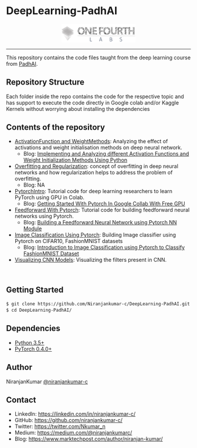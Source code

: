 # DeepLearning-PadhAI

<p align="center"><img width="40%" src="1_assests/logo.png" /></p>

--------------------------------------------------------------------------------

This repository contains the code files taught from the deep learning course from [PadhAI](https://padhai.onefourthlabs.in/).

## Repository Structure
Each folder inside the repo contains the code for the respective topic and has support to execute the code directly in Google colab and/or Kaggle Kernels without worrying about installing the dependencies

## Contents of the repository
* [ActivationFunction and WeightMethods](DeepLearning_Materials/1_ActivationFunction_WeightMethods): Analyzing the effect of activations and weight initialisation methods on deep neural network.
  * Blog: [Implementing and Analyzing different Activation Functions and Weight Initialization Methods Using Python](https://towardsdatascience.com/implementing-different-activation-functions-and-weight-initialization-methods-using-python-c78643b9f20f?source=friends_link&sk=a01c0daa99d57ea6c45fff6aaace2b8a)
* [Overfitting and Regularization](DeepLearning_Materials/2_OverFitting_Regularization_NeuralNetworks): concept of overfitting in deep neural networks and how regularization helps to address the problem of overfitting.
  * Blog: NA
* [PytorchIntro](DeepLearning_Materials/3_GettingStarted_With_Pytorch): Tutorial code for deep learning researchers to learn PyTorch using GPU in Colab.
  * Blog: [Getting Started With Pytorch In Google Collab With Free GPU](https://hackernoon.com/getting-started-with-pytorch-in-google-collab-with-free-gpu-61a5c70b86a)
* [Feedforward With Pytorch](DeepLearning_Materials/4_Feedforward_With_Pytorch): Tutorial code for building feedforward neural networks using Pytorch.
  * Blog: [Building a Feedforward Neural Network using Pytorch NN Module](https://www.marktechpost.com/2019/06/30/building-a-feedforward-neural-network-using-pytorch-nn-module/)
* [Image Classification Using Pytorch](DeepLearning_Materials/5_ImageClassification_Pytorch_FashionMNIST): Building Image classifier using Pytorch on CIFAR10, FashionMNIST datasets
  * Blog: [Introduction to Image Classification using Pytorch to Classify FashionMNIST Dataset](https://www.marktechpost.com/2019/07/30/introduction-to-image-classification-using-pytorch-to-classify-fashionmnist-dataset/)
* [Visualizing CNN Models](DeepLearning_Materials/6_VisualizationCNN_Pytorch): Visualizing the filters present in CNN.
<br/>

## Getting Started
```bash
$ git clone https://github.com/Niranjankumar-c/DeepLearning-PadhAI.git
$ cd DeepLearning-PadhAI/
```
## Dependencies
* [Python 3.5+](https://www.continuum.io/downloads)
* [PyTorch 0.4.0+](http://pytorch.org/)
## Author
NiranjanKumar [@niranjankumar-c](https://github.com/Niranjankumar-c)

## Contact
* Linkedln: https://linkedin.com/in/niranjankumar-c/
* GitHub: https://github.com/niranjankumar-c/
* Twitter: https://twitter.com/Nkumar_n
* Medium: https://medium.com/@niranjankumarc/
* Blog: https://www.marktechpost.com/author/niranjan-kumar/
